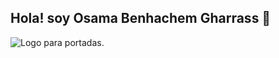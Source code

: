 ## Hola! soy Osama Benhachem Gharrass 👋

<!--
**osamasgit/osamasgit** is a ✨ _special_ ✨ repository because its `README.md` (this file) appears on your GitHub profile.

Here are some ideas to get you started:

- 🔭 I’m currently working on ...
- 🌱 I’m currently learning ...
- 👯 I’m looking to collaborate on ...
- 🤔 I’m looking for help with ...
- 💬 Ask me about ...
- 📫 How to reach me: ...
- 😄 Pronouns: ...
- ⚡ Fun fact: ...
-->
![Logo para portadas.]([D:\Porfolio\Logos\logo_para_portadas.png](https://media.licdn.com/dms/image/v2/D4D16AQHJHVuHucHBMg/profile-displaybackgroundimage-shrink_200_800/profile-displaybackgroundimage-shrink_200_800/0/1736275959507?e=2147483647&v=beta&t=2yUNZbtqjiJqTSqaa_EQkrchVjlFeuJy9nL2INNWHAg))
